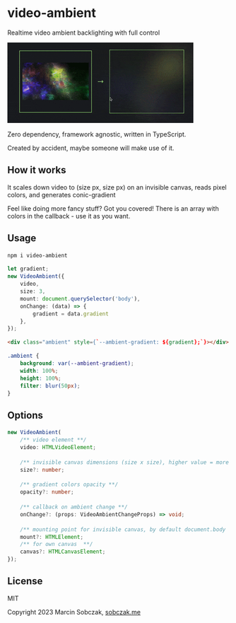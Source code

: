 # video-ambient
Realtime video ambient backlighting with full control

<img src="https://raw.githubusercontent.com/m--s/video-ambient/master/demo.gif"  alt="demo video ambient backliting"/>

Zero dependency, framework agnostic, written in TypeScript.

Created by accident, maybe someone will make use of it.


## How it works
It scales down video to (size px, size px) on an invisible canvas, reads pixel colors, and generates conic-gradient

Feel like doing more fancy stuff? Got you covered! There is an array with colors in the callback - use it as you want.
## Usage
```sh
npm i video-ambient
```

```typescript
let gradient;
new VideoAmbient({
    video,
    size: 3,
    mount: document.querySelector('body'),
    onChange: (data) => {
        gradient = data.gradient
    },
});
```

```html
<div class="ambient" style={`--ambient-gradient: ${gradient};`}></div>
```

```css
.ambient {
    background: var(--ambient-gradient);
    width: 100%;
    height: 100%;
    filter: blur(50px);
}
```

## Options
```typescript
new VideoAmbient(
    /** video element **/
    video: HTMLVideoElement;

    /** invisible canvas dimensions (size x size), higher value = more colors **/
    size?: number;
    
    /** gradient colors opacity **/
    opacity?: number;
    
    /** callback on ambient change **/
    onChange?: (props: VideoAmbientChangeProps) => void;
    
    /** mounting point for invisible canvas, by default document.body  **/
    mount?: HTMLElement;
    /** for own canvas  **/
    canvas?: HTMLCanvasElement;
});
```

## License
MIT

Copyright 2023 Marcin Sobczak, [sobczak.me](https://sobczak.me)

